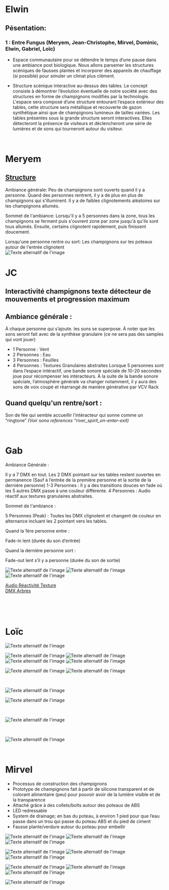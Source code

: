 


# Elwin
## Pésentation:

### 1 : Entre Fungus (Meryem, Jean-Christophe, Mirvel, Dominic, Elwin, Gabriel, Loïc) 

-  Espace communautaire pour se détendre le temps d’une pause dans une ambiance post biologique. Nous allons parsemer les structures scéniques de fausses plantes et incorporer des appareils de chauffage (si possible) pour simuler un climat plus clément. 	 

- Structure scénique interactive au-dessus des tables. Le concept consiste à démontrer l’évolution éventuelle de notre société avec des structures en forme de champignons modifiés par la technologie. L'espace sera composé d’une structure entourant l’espace extérieur des tables, cette structure sera métallique et recouverte de gazon synthétique ainsi que de champignons lumineux de tailles variées. Les tables présentes sous la grande structure seront interactives. Elles détecteront la présence de visiteurs et déclencheront une série de lumières et de sons qui tourneront autour du visiteur. 
<br>

# Meryem
## [Structure](https://docs.google.com/document/d/1coBJng0cZosF5NbB20PPtKtSOkWaeV5PFCrxWh3B_VY/edit?usp=sharing)
Ambiance générale:  Peu de champignons sont ouverts quand il y a personne. Quand des personnes rentrent, il y a de plus en plus de champignons qui s'illuminent. Il y a de faibles clignotements aléatoires sur les champignons allumés.

Sommet de l'ambiance: Lorsqu'il y a 5 personnes dans la zone, tous les champignons se ferment puis s'ouvrent zone par zone jusqu'à qu'ils sont tous allumés. Ensuite, certains clignotent rapidement, puis finissent doucement.

Lorsqu'une personne rentre ou sort: Les champignons sur les poteaux autour de l'entrée clignotent
<br>
![Texte alternatif de l'image](drawio.png)
<br>

# JC
## Interactivité champignons texte détecteur de mouvements et progression maximum

## Ambiance générale : 
À chaque personne qui s’ajoute. les sons se superpose. À noter que les sons seront fait avec de la synthèse granulaire (ce ne sera pas des samples qui vont jouer)
* 1 Personne : Vent
* 2 Personnes : Eau
* 3 Personnes : Feuilles
* 4 Personnes : Textures Granulaires abstraites
Lorsque 5 personnes sont dans l’espace intéractif, une bande sonore spéciale de 10-20 secondes joue pour récompenser les intéracteurs.
À la suite de la bande sonore spéciale, l’atmosphère générale va changer notamment, il y aura des sons de voix coupé et réarrangé de manière
générative par VCV Rack

## Quand quelqu'un rentre/sort : 
Son de fée qui semble accueillir l’intéracteur qui sonne comme un “ringtone”  <em>(Voir sono references “river_spirit_on-enter-exit)</em>

<br>

# Gab

Ambiance Générale :

Il y a 7 DMX en tout. Les 2 DMX pointant sur les tables restent ouvertes en permanence (Sauf à l’entrée de la première personne et la sortie de la dernière personne) 1-3 Personnes : Il y a des transitions douces en fade où les 5 autres DMX passe à une couleur différente. 4 Personnes : Audio réactif aux textures granulaires abstraites.



Sommet de l'ambiance :

5 Personnes (Peak) : Toutes les DMX clignotent et changent de couleur en alternance incluant les 2 pointant vers les tables.



Quand la 1ère personne entre :

Fade-in lent (durée du son d’entrée)



Quand la dernière personne sort :

Fade-out lent s’il y a personne (durée du son de sortie)

![Texte alternatif de l'image](6.JPG)
![Texte alternatif de l'image](7.JPG)
![Texte alternatif de l'image](plan.jfif)

[Audio Réactivité Texture](https://youtu.be/HyF5Q9zNhZ0)<br>
[DMX Arbres](https://youtu.be/opkbghGGM30)<br>

<br>

<br>
<br>

# Loïc
![Texte alternatif de l'image](4.JPG)

![Texte alternatif de l'image](mush1.png)
![Texte alternatif de l'image](mush2.png)
![Texte alternatif de l'image](mush3.png)
![Texte alternatif de l'image](mush4.png)

![Texte alternatif de l'image](1.png)
![Texte alternatif de l'image](3.png)

<br>

![Texte alternatif de l'image](poteau.png)

![Texte alternatif de l'image](iso.jpg)

<br>

![Texte alternatif de l'image](plantes.jfif)

<br>

![Texte alternatif de l'image](central.png)

<br>

# Mirvel

- Processus de construction des champignons
- Prototype de champignons fait à partir de silicone transparent et de colorant alimentaire (peu) pour pouvoir avoir de la lumière visible et de la transparence
- Attaché grâce à des collets/bolts autour des poteaux de ABS
- LED redressable
- System de drainage; en bas du poteau, à environ 1 pied pour que l’eau passe dans un trou qui passe du poteau ABS et du pied de ciment
- Fausse plante/verdure autour du poteau pour embellir

![Texte alternatif de l'image](télécharger.jfif)
![Texte alternatif de l'image](champi.png)
![Texte alternatif de l'image](champi2.png)

![Texte alternatif de l'image](mush5_not.png)
![Texte alternatif de l'image](mush7.png)
![Texte alternatif de l'image](mush8.png)

![Texte alternatif de l'image](abs.jpg)
![Texte alternatif de l'image](beton.jpg)
![Texte alternatif de l'image](eto.jpg)

![Texte alternatif de l'image](autre.png)
<br>

